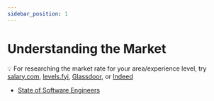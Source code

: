 ```yaml
---
sidebar_position: 1
---
```


# Understanding the Market

💡 For researching the market rate for your area/experience level, try [salary.com](https://swz.salary.com/SalaryWizard/software-engineer-i-Salary-Details-Washington-DC.aspx), [levels.fyi](https://www.levels.fyi/), [Glassdoor](https://www.glassdoor.com/), or [Indeed](https://www.indeed.com/career/junior-software-engineer/salaries/Washington--DC)

- [State of Software Engineers](https://hired.com/2022-state-of-software-engineers/)
